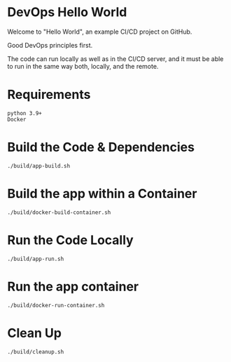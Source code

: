 # DevOps Hello World

Welcome to "Hello World", an example CI/CD project on GitHub.

Good DevOps principles first. 

The code can run locally as well as in the CI/CD server, and it must be able to run in the same way both, locally, and the remote.

# Requirements
 ```
 python 3.9+
 Docker
 ```

# Build the Code & Dependencies

```
./build/app-build.sh
```
# Build the app within a Container

```
./build/docker-build-container.sh
```

# Run the Code Locally

```
./build/app-run.sh
```

# Run the app container

```
./build/docker-run-container.sh
```

# Clean Up

```
./build/cleanup.sh
```
